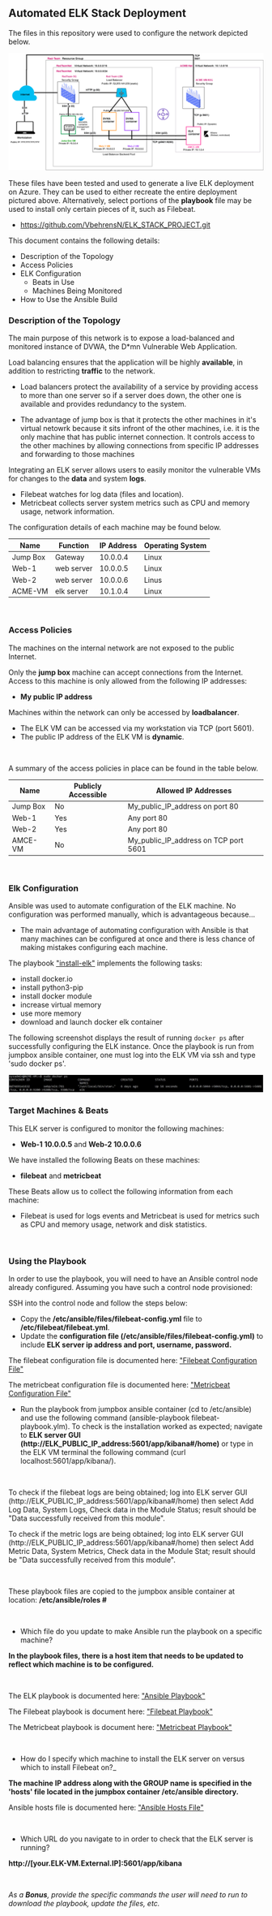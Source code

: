 ## Automated ELK Stack Deployment

The files in this repository were used to configure the network depicted below.

![](Diagrams/Red-Team-Resource-group.png)

These files have been tested and used to generate a live ELK deployment on Azure. They can be used to either recreate the entire deployment pictured above. Alternatively, select portions of the __playbook__ file may be used to install only certain pieces of it, such as Filebeat.

  -  https://github.com/VbehrensN/ELK_STACK_PROJECT.git


This document contains the following details:
- Description of the Topology
- Access Policies
- ELK Configuration
  - Beats in Use
  - Machines Being Monitored
- How to Use the Ansible Build


### Description of the Topology

The main purpose of this network is to expose a load-balanced and monitored instance of DVWA, the D*mn Vulnerable Web Application.

Load balancing ensures that the application will be highly __available__, in addition to restricting __traffic__ to the network.

- Load balancers protect the availability of a service by providing access to more than one server so if a server does down, the other one is available and provides redundancy to the system.

- The advantage of jump box is that it protects the other machines in it's virtual netowrk because it sits infront of the other machines, i.e. it is the only machine that has public internet connection. It controls access to the other machines by allowing connections from specific IP addresses and forwarding to those machines

Integrating an ELK server allows users to easily monitor the vulnerable VMs for changes to the __data__ and system __logs__.
- Filebeat watches for log data (files and location).
- Metricbeat collects server system metrics such as CPU and memory usage, network information.

The configuration details of each machine may be found below.


| Name      | Function   | IP Address | Operating System |
|-----------|------------|------------|------------------|
| Jump Box  | Gateway    | 10.0.0.4   | Linux            |
| Web-1     | web server | 10.0.0.5   | Linux            |
| Web-2     | web server | 10.0.0.6   | Linus            |
| ACME-VM   | elk server | 10.1.0.4   | Linux            |

<br />

### Access Policies

The machines on the internal network are not exposed to the public Internet. 

Only the __jump box__ machine can accept connections from the Internet. Access to this machine is only allowed from the following IP addresses:
- __My public IP address__

Machines within the network can only be accessed by __loadbalancer__.
- The ELK VM can be accessed via my workstation via TCP (port 5601).
- The public IP address of the ELK VM is __dynamic__.
<br />

A summary of the access policies in place can be found in the table below.

| Name     | Publicly Accessible | Allowed IP Addresses                 |
|----------|---------------------|--------------------------------------|
| Jump Box | No                  | My_public_IP_address on port 80      |
| Web-1    | Yes                 | Any port 80                          |
| Web-2    | Yes                 | Any port 80                          |
| AMCE-VM  | No                  | My_public_IP_address on TCP port 5601|

<br />

### Elk Configuration

Ansible was used to automate configuration of the ELK machine. No configuration was performed manually, which is advantageous because...

- The main advantage of automating configuration with Ansible is that many machines can be configured at once and there is less chance of making mistakes configuring each machine.

The playbook ["install-elk"](Ansible/install-elk.yml) implements the following tasks:
 

- install docker.io
- install python3-pip
- install docker module
- increase virtual memory
- use more memory
- download and launch docker elk container


The following screenshot displays the result of running `docker ps` after successfully configuring the ELK instance. Once the playbook is run from jumpbox ansible container, one must log into the ELK VM via ssh and type 'sudo docker ps'.



![](Diagrams/docker_ps_output.jpg)


### Target Machines & Beats
This ELK server is configured to monitor the following machines:
- __Web-1 10.0.0.5__ and
__Web-2 10.0.0.6__

We have installed the following Beats on these machines:
- __filebeat__ and __metricbeat__

These Beats allow us to collect the following information from each machine:
- Filebeat is used for logs events and Metricbeat is used for metrics such as CPU and memory usage, network and disk statistics.

<br />

### Using the Playbook
In order to use the playbook, you will need to have an Ansible control node already configured. Assuming you have such a control node provisioned: 

SSH into the control node and follow the steps below:
- Copy the __/etc/ansible/files/filebeat-config.yml__ file to __/etc/filebeat/filebeat.yml__.
- Update the __configuration file (/etc/ansible/files/filebeat-config.yml)__ to include __ELK server ip address and port, username, password.__

The filebeat configuration file is documented here: ["Filebeat Configuration File"](ConfigurationFiles/filebeat-config.yml)

 The metricbeat configuration file is documented here: ["Metricbeat Configuration File"](ConfigurationFiles/metricbeat.yml)


- Run the playbook from jumpbox ansible container (cd to /etc/ansible) and use the following command (ansible-playbook filebeat-playbook.ylm). To check is the installation worked as expected; navigate to __ELK server GUI (http://ELK_PUBLIC_IP_address:5601/app/kibana#/home)__ or type in the ELK VM terminal the following command (curl localhost:5601/app/kibana/).

<br />


To check if the filebeat logs are being obtained; log into ELK server GUI (http://ELK_PUBLIC_IP_address:5601/app/kibana#/home) then select Add Log Data, System Logs, Check data in the Module Status; result should be "Data successfully received from this module".

To check if the metric logs are being obtained; log into ELK server GUI (http://ELK_PUBLIC_IP_address:5601/app/kibana#/home) then select Add Metric Data, System Metrics, Check data in the Module Stat; result should be "Data successfully received from this module".

<br />

These playbook files are copied to the jumpbox ansible container at location: __/etc/ansible/roles #__


<br />

- Which file do you update to make Ansible run the playbook on a specific machine? 

__In the playbook files, there is a host item that needs to be updated to reflect which machine is to be configured.__

<br />

The ELK playbook is documented here: ["Ansible Playbook"](Ansible/install-elk.yml)

The Filebeat playbook is document here: ["Filebeat Playbook"](Ansible/filebeat-playbook.yml)

The Metricbeat playbook is document here: ["Metricbeat Playbook"](Ansible/metricbeat-playbook.yml)

<br />

- How do I specify which machine to install the ELK server on versus which to install Filebeat on?_


__The machine IP address along with the GROUP name is specified in the 'hosts' file located in the jumpbox container /etc/ansible directory.__

Ansible hosts file is documented here: ["Ansible Hosts File"](ConfigurationFiles/hosts.txt) 

<br />

- Which URL do you navigate to in order to check that the ELK server is running?  

__http://[your.ELK-VM.External.IP]:5601/app/kibana__

<br />

_As a **Bonus**, provide the specific commands the user will need to run to download the playbook, update the files, etc._




